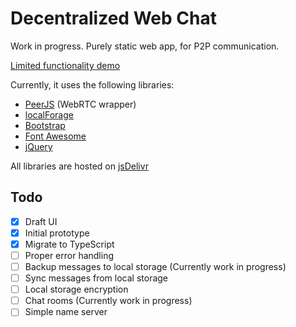 # Decentralized Web Chat

Work in progress. Purely static web app, for P2P communication.

[Limited functionality demo](https://darenliang.github.io/decentralized-chat/dist/index)

Currently, it uses the following libraries:

- [PeerJS](https://peerjs.com) (WebRTC wrapper)
- [localForage](https://localforage.github.io/localForage/)
- [Bootstrap](https://getbootstrap.com)
- [Font Awesome](https://fontawesome.com)
- [jQuery](https://jquery.com)

All libraries are hosted on [jsDelivr](https://www.jsdelivr.com)

## Todo

- [x] Draft UI
- [x] Initial prototype
- [x] Migrate to TypeScript
- [ ] Proper error handling
- [ ] Backup messages to local storage (Currently work in progress)
- [ ] Sync messages from local storage
- [ ] Local storage encryption
- [ ] Chat rooms (Currently work in progress)
- [ ] Simple name server
